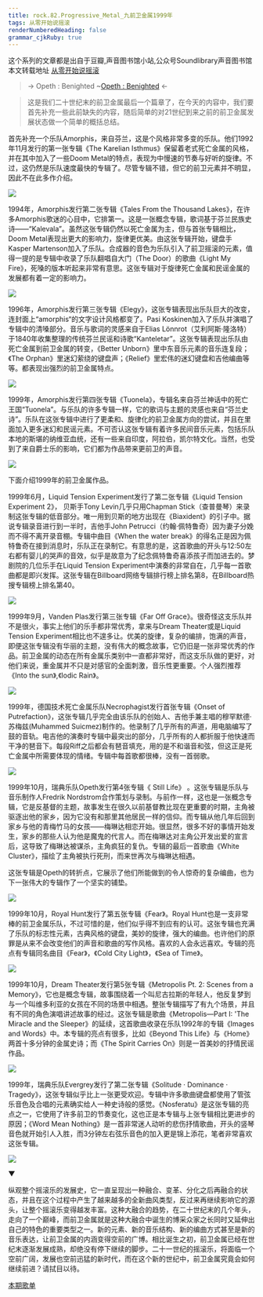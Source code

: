 ```yaml
---
title: rock.82.Progressive_Metal_九前卫金属1999年
tags: 从零开始说摇滚
renderNumberedHeading: false
grammar_cjkRuby: true
---
```


这个系列的文章都是出自于豆瓣,声音图书馆小站,公众号Soundlibrary声音图书馆
本文转载地址 [从零开始说摇滚](https://music.163.com/#/topic?id=43462602)

> -> Opeth : Benighted
> ~[Opeth : Benighted](https://music.163.com/song/media/outer/url?id=21358062) <-

>这是我们二十世纪末的前卫金属最后一个篇章了，在今天的内容中，我们要首先补充一些此前缺失的内容，随后简单的对21世纪到来之前的前卫金属发展状态做一个简单的概括总结。

首先补充一个乐队Amorphis，来自芬兰，这是个风格非常多变的乐队。他们1992年11月发行的第一张专辑《The Karelian Isthmus》保留着老式死亡金属的风格，并在其中加入了一些Doom Metal的特点，表现为中慢速的节奏与好听的旋律。不过，这仍然是乐队速度最快的专辑了。尽管专辑不错，但它的前卫元素并不明显，因此不在此多作介绍。

![](https://raw.githubusercontent.com/OliverRen/olili_blog_img/master/rock.82.Progressive_Metal_九前卫金属1999年/1637414379029.jpg)

1994年，Amorphis发行第二张专辑《Tales From the Thousand Lakes》，在许多Amorphis歌迷的心目中，它排第一。这是一张概念专辑，歌词基于芬兰民族史诗——“Kalevala”。虽然这张专辑仍然以死亡金属为主，但与首张专辑相比，Doom Metal表现出更大的影响力，旋律更优美。由这张专辑开始，键盘手Kasper Martenson加入了乐队。合成器的音色为乐队引入了前卫摇滚的元素，值得一提的是专辑中收录了乐队翻唱自大门（The Door）的歌曲《Light My Fire》，死嗓的版本听起来非常有意思。这张专辑对于旋律死亡金属和民谣金属的发展都有着一定的影响力。

![](https://raw.githubusercontent.com/OliverRen/olili_blog_img/master/rock.82.Progressive_Metal_九前卫金属1999年/1637414379030.jpg)

1996年，Amorphis发行第三张专辑《Elegy》，这张专辑表现出乐队巨大的改变，连封面上“amorphis“的文字设计风格都变了。Pasi Koskinen加入了乐队并演唱了专辑中的清嗓部分。音乐与歌词的灵感来自于Elias Lönnrot（艾利阿斯·隆洛特）于1840年收集整理的传统芬兰民谣和诗歌“Kanteletar”。这张专辑表现出乐队由死亡金属到前卫金属的转变，《Better Unborn》里中东音乐元素的音乐连复段；《The Orphan》里迷幻萦绕的键盘声；《Relief》里宏伟的迷幻键盘和吉他编曲等等。都表现出强烈的前卫金属特点。

![](https://raw.githubusercontent.com/OliverRen/olili_blog_img/master/rock.82.Progressive_Metal_九前卫金属1999年/1637414379031.jpg)

1999年，Amorphis发行第四张专辑《Tuonela》，专辑名来自芬兰神话中的死亡王国“Tuonela”。与乐队的许多专辑一样，它的歌词与主题的灵感也来自“芬兰史诗”。乐队在这张专辑中进行了更柔和、旋律化的前卫金属方向的尝试，并且在里面加入更多迷幻和民谣元素。不可否认这张专辑有着许多民间音乐元素，包括乐队本地的斯堪的纳维亚血统，还有一些来自印度，阿拉伯，凯尔特文化。当然，也受到了来自爵士乐的影响，它们都为作品带来更前卫的声音。

![](https://raw.githubusercontent.com/OliverRen/olili_blog_img/master/rock.82.Progressive_Metal_九前卫金属1999年/1637414379032.jpg)

下面介绍1999年的前卫金属作品。

1999年6月，Liquid Tension Experiment发行了第二张专辑《Liquid Tension Experiment 2》， 贝斯手Tony Levin几乎只用Chapman Stick（查普曼琴）来录制这张专辑的低音部分。唯一用到贝斯的地方出现在《Biaxident》的引子中。据说专辑录音进行到一半时，吉他手John Petrucci（约翰·佩特鲁奇）因为妻子分娩而不得不离开录音棚。专辑中曲目《When the water break》的得名正是因为佩特鲁奇在接到消息时，乐队正在录制它。有意思的是，这首歌曲的开头与12:50左右都有婴儿的哭声的音效，似乎是故意为了纪念佩特鲁奇喜添孩子而加进去的。梦剧院的几位乐手在Liquid Tension Experiment中演奏的非常自在，几乎每一首歌曲都是即兴发挥。这张专辑在Billboard网络专辑排行榜上排名第8，在Billboard热搜专辑榜上排名第40。

![](https://raw.githubusercontent.com/OliverRen/olili_blog_img/master/rock.82.Progressive_Metal_九前卫金属1999年/1637414379033.jpg)

1999年9月，Vanden Plas发行第三张专辑《Far Off Grace》。很奇怪这支乐队并不是很火，事实上他们的乐手都非常优秀，拿来与Dream Theater或是Liquid Tension Experiment相比也不遑多让。优美的旋律，复杂的编排，饱满的声音，即便这张专辑没有华丽的主题，没有伟大的概念故事，它仍旧是一张非常优秀的作品。前卫金属的动态在所有金属乐类别中一直都非常好，而这支乐队做的更好，对他们来说，重金属并不只是对感官的全面刺激，音乐性更重要。个人强烈推荐《Into the sun》,《Iodic Rain》。

![](https://raw.githubusercontent.com/OliverRen/olili_blog_img/master/rock.82.Progressive_Metal_九前卫金属1999年/1637414379034.jpg)

1999年，德国技术死亡金属乐队Necrophagist发行首张专辑《Onset of Putrefaction》，这张专辑几乎完全由该乐队的创始人、吉他手兼主唱的穆罕默德·苏梅兹(Muhammed Suicmez)制作的。他录制了几乎所有的声道，用电脑编写了鼓的音轨。电吉他的演奏时专辑中最突出的部分，几乎所有的人都折服于他快速而干净的琶音下。每段Riff之后都会有琶音填充，用的是不和谐音和弦，但这正是死亡金属中所需要体现的情绪。专辑中每首歌都很棒，没有一首弱歌。

![](https://raw.githubusercontent.com/OliverRen/olili_blog_img/master/rock.82.Progressive_Metal_九前卫金属1999年/1637414379044.jpg)

1999年10月，瑞典乐队Opeth发行第4张专辑《 Still Life》 。这张专辑是乐队与音乐制作人Fredrik Nordstrom合作策划与录制。与前作一样，这也是一张概念专辑，它是反基督的主题，故事发生在很久以前基督教比现在更重要的时期，主角被驱逐出他的家乡，因为它没有和那里其他居民一样的信仰。而专辑从他几年后回到家乡与他的青梅竹马的女孩——梅琳达相恋开始。很显然，很多不好的事情开始发生，家乡的那些人认为他是魔鬼的代言人。而在梅琳达对主角公开发出爱的宣言后，这导致了梅琳达被谋杀，主角疯狂的复仇。专辑的最后一首歌曲《White Cluster》，描绘了主角被执行死刑，而来世再次与梅琳达相遇。

这张专辑是Opeth的转折点，它展示了他们所能做到的令人惊奇的复杂编曲，也为下一张伟大的专辑作了一个坚实的铺垫。

![](https://raw.githubusercontent.com/OliverRen/olili_blog_img/master/rock.82.Progressive_Metal_九前卫金属1999年/1637414379045.jpg)

1999年10月，Royal Hunt发行了第五张专辑《Fear》。Royal Hunt也是一支非常棒的前卫金属乐队，不过可惜的是，他们似乎得不到应有的认可。这张专辑也充满了乐队的标志性元素，古典风格的键盘，美妙的旋律，强大的编曲。也许他们的原罪是从来不会改变他们的声音和歌曲的写作风格。喜欢的人会永远喜欢。专辑的亮点有专辑同名曲目《Fear》，《Cold City Light》，《Sea of Time》。

![](https://raw.githubusercontent.com/OliverRen/olili_blog_img/master/rock.82.Progressive_Metal_九前卫金属1999年/1637414379048.jpg)

1999年10月，Dream Theater发行第5张专辑《Metropolis Pt. 2: Scenes from a Memory》，它也是概念专辑，故事围绕着一个叫尼古拉斯的年轻人，他反复梦到与一个叫维多利亚的女孩在不同的场景中相遇。整张专辑描写了有九个场景，并且有不同的角色演唱讲述故事的经过。这张专辑是歌曲《Metropolis—Part I: 'The Miracle and the Sleeper》的延续，这首歌曲收录在乐队1992年的专辑《Images and Words》中。本专辑的亮点有很多，比如《Beyond This Life》与《Home》两首十多分钟的金属史诗；而《The Spirit Carries On》则是一首美妙的抒情民谣作品。

![](https://raw.githubusercontent.com/OliverRen/olili_blog_img/master/rock.82.Progressive_Metal_九前卫金属1999年/1637414379046.jpg)

1999年，瑞典乐队Evergrey发行了第二张专辑《Solitude · Dominance · Tragedy》，这张专辑似乎比上一张更受欢迎。专辑中许多歌曲键盘都使用了管弦乐音色及合唱的元素确实给人一种史诗般的感觉。《Nosferatu》是这张专辑的亮点之一，它使用了许多前卫的节奏变化，这也正是本专辑与上张专辑相比更进步的原因；《Word Mean Nothing》是一首非常迷人动听的悲伤抒情歌曲，开头的竖琴音色就开始引人入胜，而3分钟左右弦乐音色的加入更是锦上添花，笔者非常喜欢这张专辑。

![](https://raw.githubusercontent.com/OliverRen/olili_blog_img/master/rock.82.Progressive_Metal_九前卫金属1999年/1637414379047.jpg)

▼

纵观整个摇滚乐的发展史，它一直呈现出一种融合、变革、分化之后再融合的状态，并且在这个过程中产生了越来越多的全新曲风类型，反过来再继续影响它的源头，让整个摇滚乐变得越发丰富。这种大融合的趋势，在二十世纪末的几个年头，走向了一个巅峰，而前卫金属就是这种大融合中诞生的博采众家之长同时又延伸出自己的特色的重要类型之一。新的元素、新的音乐结构、新的编曲方式甚至是新的音乐表达，让前卫金属的内涵变得空前的广博。相比诞生之初，前卫金属已经在世纪末逐渐发展成熟，却绝没有停下继续的脚步。二十一世纪的摇滚乐，将面临一个空前广阔，发展也空前迅猛的新时代，而在这个新的世纪中，前卫金属究竟会如何继续前进？请拭目以待。

[本期歌单](https://music.163.com/#/playlist?id=2575677416&userid=367339374)
